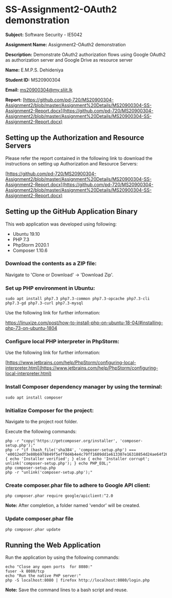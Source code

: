# SS-Assignment2-OAuth2 demonstration

**Subject:** Software Security - IE5042

**Assignment Name:** Assignment2-OAuth2 demonstration

**Description:** 	Demonstrate OAuth2 authorization flows using Google OAuth2 as authorization server and Google Drive as resource server 

**Name:** E.M.P.S. Dehideniya

**Student ID:** MS20900304

**Email:** [ms20900304@my.sliit.lk](ms20900304@my.sliit.lk) 

**Report:** [https://github.com/pd-720/MS20900304-Assignment2/blob/master/Assignment%20Details/MS20900304-SS-Assignment2-Report.docx](https://github.com/pd-720/MS20900304-Assignment2/blob/master/Assignment%20Details/MS20900304-SS-Assignment2-Report.docx)


## Setting up the Authorization and Resource Servers


Please refer the report contained in the following link to download the instructions on setting up Authorization and Resource Servers:

[https://github.com/pd-720/MS20900304-Assignment2/blob/master/Assignment%20Details/MS20900304-SS-Assignment2-Report.docx](https://github.com/pd-720/MS20900304-Assignment2/blob/master/Assignment%20Details/MS20900304-SS-Assignment2-Report.docx)


##  Setting up the GitHub Application Binary

This web application was developed using following:

- Ubuntu 19.10 
- PHP 7.3
- PhpStorm 2020.1
- Composer 1.10.6

### Download the contents as a ZIP file:
 
Navigate to 'Clone or Download' -> 'Download Zip'.

### Set up PHP environment in Ubuntu:

    sudo apt install php7.3 php7.3-common php7.3-opcache php7.3-cli php7.3-gd php7.3-curl php7.3-mysql

Use the following link for further information:

[https://linuxize.com/post/how-to-install-php-on-ubuntu-18-04/#installing-php-73-on-ubuntu-1804 
](https://linuxize.com/post/how-to-install-php-on-ubuntu-18-04/#installing-php-73-on-ubuntu-1804)

### Configure local PHP interpreter in PhpStorm:

Use the following link for further information:

[https://www.jetbrains.com/help/PhpStorm/configuring-local-interpreter.html](https://www.jetbrains.com/help/PhpStorm/configuring-local-interpreter.html)

### Install Composer dependency manager by using the terminal:

    sudo apt install composer

### Initialize Composer for the project:

Navigate to the project root folder.

Execute the following commands:
  
 
	php -r "copy('https://getcomposer.org/installer', 'composer-setup.php');"
    php -r "if (hash_file('sha384', 'composer-setup.php') === 'e0012edf3e80b6978849f5eff0d4b4e4c79ff1609dd1e613307e16318854d24ae64f26d17af3ef0bf7cfb710ca74755a') { echo 'Installer verified'; } else { echo 'Installer corrupt'; unlink('composer-setup.php'); } echo PHP_EOL;"
    php composer-setup.php
    php -r "unlink('composer-setup.php');"

### Create composer.phar file to adhere to Google API client:

    php composer.phar require google/apiclient:^2.0

**Note:** After completion, a folder named 'vendor' will be created.


### Update composer.phar file

    php composer.phar update

## Running the Web Application

Run the application by using the following commands: 

    echo "Close any open ports  for 8080:"
    fuser -k 8080/tcp
    echo "Run the native PHP server:"
    php -S localhost:8080 | firefox http://localhost:8080/login.php

**Note:** Save the command lines to a bash script and reuse.
